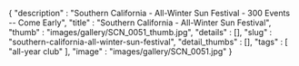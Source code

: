 {
  "description" : "Southern California - All-Winter Sun Festival - 300 Events -- Come Early",
  "title" : "Southern California - All-Winter Sun Festival",
  "thumb" : "images/gallery/SCN_0051_thumb.jpg",
  "details" : [],
  "slug" : "southern-california-all-winter-sun-festival",
  "detail_thumbs" : [],
  "tags" : [
              "all-year club"
            ],
  "image" : "images/gallery/SCN_0051.jpg"
}
